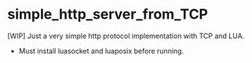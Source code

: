 # simple_http_server_from_TCP
[WIP] Just a very simple http protocol implementation with TCP and LUA.


- Must install luasocket and luaposix before running.
